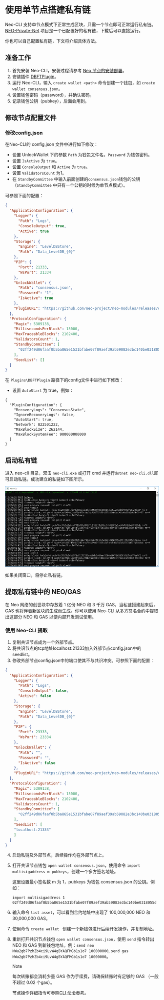 # 使用单节点搭建私有链

Neo-CLI 支持单节点模式下正常生成区块，只需一个节点即可正常运行私有链。[NEO-Private-Net](https://github.com/neo-ngd/NEO-Private-Net) 项目是一个已配置好的私有链，下载后可以直接运行。

你也可以自己配置私有链，下文将介绍具体方法。

## 准备工作

1. 首先安装 Neo-CLI，安装过程请参考 [Neo 节点的安装部署](../../../node/cli/setup.md)。
2. 安装插件 [DBFTPlugin](https://github.com/neo-project/neo-modules/releases/download/v3.0.0-rc1/DBFTPlugin.zip)。
3. 运行 Neo-CLI，输入 `create wallet <path>` 命令创建一个钱包，如 `create wallet consensus.json`。
4. 设置钱包密码（password），并确认密码。 
5. 记录钱包公钥（pubkey），后面会用到。

## 修改节点配置文件

### 修改config.json

在Neo-CLI的 config.json 文件中进行如下修改：

- 设置 UnlockWallet 下的参数 `Path` 为钱包文件名，`Password` 为钱包密码。
- 设置 `IsActive` 为 `true`。
- 设置 `ConsoleOutput` 和 `Active`  为 `true`。
- 设置 `ValidatorsCount` 为1。
- 在 `StandbyCommittee` 中输入前面创建的`consensus.json`钱包的公钥（`StandbyCommittee` 中只有一个公钥的时候为单节点模式）。

可参照下面的配置：

```json
{
  "ApplicationConfiguration": {
    "Logger": {
      "Path": "Logs",
      "ConsoleOutput": true,
      "Active": true
    },
    "Storage": {
      "Engine": "LevelDBStore",
      "Path": "Data_LevelDB_{0}"
    },
    "P2P": {
      "Port": 21333,
      "WsPort": 21334
    },
    "UnlockWallet": {
      "Path": "consensus.json",
      "Password": "1",
      "IsActive": true
    },
    "PluginURL": "https://github.com/neo-project/neo-modules/releases/download/v{1}/{0}.zip"
  },
  "ProtocolConfiguration": {
    "Magic": 5309138,
    "MillisecondsPerBlock": 15000,
    "MaxTraceableBlocks": 2102400,
    "ValidatorsCount": 1,
    "StandbyCommittee": [
      "02ff249d06faaf0b5ba865e1531bfabe07f89aef39ab59082e3bc140be0318055d"
    ],
    "SeedList": []
  }
}
```

在 `Plugins\DBFTPlugin` 路径下的config文件中进行如下修改：

- 设置 `AutoStart` 为 true，例如：

```
{
  "PluginConfiguration": {
    "RecoveryLogs": "ConsensusState",
    "IgnoreRecoveryLogs": false,
    "AutoStart": true,
    "Network": 822501222,
    "MaxBlockSize": 262144,
    "MaxBlockSystemFee": 900000000000
  }
}
```

## 启动私有链

进入 neo-cli 目录，双击 `neo-cli.exe` 或打开 cmd 并运行`dotnet neo-cli.dll`即可启动私链。成功建立的私链如下图所示。

![](../assets/solo.png)

如果关闭窗口，将停止私有链。

## 提取私有链中的 NEO/GAS

在 Neo 网络的创世块中存放着 1 亿份 NEO 和 3 千万 GAS，当私链搭建起来后，GAS 也将伴着新区块的生成而生成。你可以使用 Neo-CLI 从多方签名合约中提取出这部分 NEO 和 GAS 以便内部开发测试使用。

### 使用 Neo-CLI 提取

1. 复制共识节点成为一个外部节点。
2. 将共识节点的tcp地址localhost:21333加入外部节点config.json中的seedlist。
3. 修改外部节点config.json中的端口使其不与共识冲突。可参照下面的配置：

```json
{
  "ApplicationConfiguration": {
    "Logger": {
      "Path": "Logs",
      "ConsoleOutput": false,
      "Active": false
    },
    "Storage": {
      "Engine": "LevelDBStore",
      "Path": "Data_LevelDB_{0}"
    },
    "P2P": {
      "Port": 23333,
      "WsPort": 23334
    },
    "UnlockWallet": {
      "Path": "",
      "Password": "",
      "IsActive": false
    },
    "PluginURL": "https://github.com/neo-project/neo-modules/releases/download/v{1}/{0}.zip"
  },
  "ProtocolConfiguration": {
    "Magic": 5309138,
    "MillisecondsPerBlock": 15000,
    "MaxTraceableBlocks": 2102400,
    "ValidatorsCount": 1,
    "StandbyCommittee": [
      "02ff249d06faaf0b5ba865e1531bfabe07f89aef39ab59082e3bc140be0318055d"
    ],
    "SeedList": [
    "localhost:21333"
    ]
  }
}
```

4. 启动私链及外部节点，后续操作均在外部节点上。

5. 打开共识节点钱包 `open wallet consensus.json`，使用命令 `import multisigaddress m pubkeys`，创建一个多方签名地址。

   这里设置最小签名数 m 为 1，pubkeys 为钱包 consensus.json 的公钥。例如：

    ``` 
   import multisigaddress 1 02ff249d06faaf0b5ba865e1531bfabe07f89aef39ab59082e3bc140be0318055d
    ```

6. 输入命令 `list asset`，可以看到合约地址中出现了 100,000,000 NEO 和 30,000,000 GAS。

7. 使用命令 `create wallet ` 创建一个新钱包进行后续开发操作，并复制地址。

8. 重新打开共识节点钱包 `open wallet consensus.json`，使用 `send` 指令转出 NEO 和 GAS 到新钱包地址。例：`send neo NWu2gb7PzhZb4ci9LvW4gBYAQFMGb1s1o7 100000000`, `send gas NWu2gb7PzhZb4ci9LvW4gBYAQFMGb1s1o7 10000000`。

   > [!Note]
   >
   > 每次转账都会消耗少量 GAS 作为手续费，请确保转账时有足够的 GAS （一般不超过 0.02 个gas）。

   节点操作详细指令可参照[CLI 命令参考](../../../node/cli/cli.md)。

